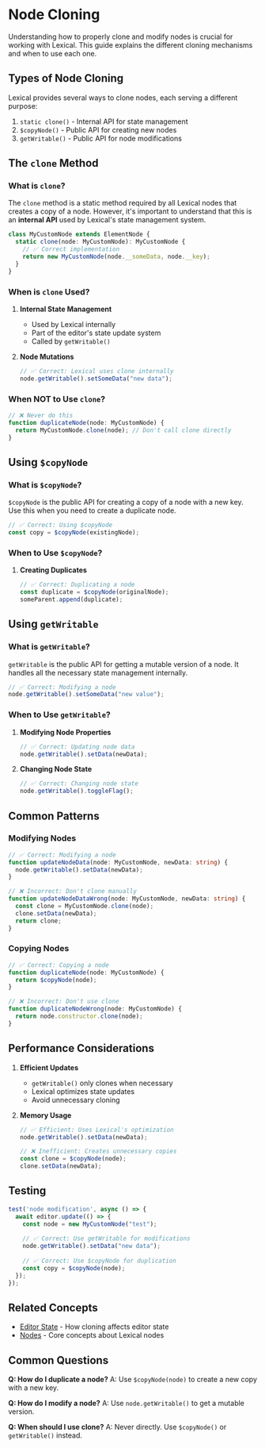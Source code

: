 # Node Cloning

Understanding how to properly clone and modify nodes is crucial for working with Lexical. This guide explains the different cloning mechanisms and when to use each one.

## Types of Node Cloning

Lexical provides several ways to clone nodes, each serving a different purpose:

1. `static clone()` - Internal API for state management
2. `$copyNode()` - Public API for creating new nodes
3. `getWritable()` - Public API for node modifications

## The `clone` Method

### What is `clone`?

The `clone` method is a static method required by all Lexical nodes that creates a copy of a node. However, it's important to understand that this is an **internal API** used by Lexical's state management system.

```typescript
class MyCustomNode extends ElementNode {
  static clone(node: MyCustomNode): MyCustomNode {
    // ✅ Correct implementation
    return new MyCustomNode(node.__someData, node.__key);
  }
}
```

### When is `clone` Used?

1. **Internal State Management**
   - Used by Lexical internally
   - Part of the editor's state update system
   - Called by `getWritable()`

2. **Node Mutations**
   ```typescript
   // ✅ Correct: Lexical uses clone internally
   node.getWritable().setSomeData("new data");
   ```

### When NOT to Use `clone`?

```typescript
// ❌ Never do this
function duplicateNode(node: MyCustomNode) {
  return MyCustomNode.clone(node); // Don't call clone directly
}
```

## Using `$copyNode`

### What is `$copyNode`?

`$copyNode` is the public API for creating a copy of a node with a new key. Use this when you need to create a duplicate node.

```typescript
// ✅ Correct: Using $copyNode
const copy = $copyNode(existingNode);
```

### When to Use `$copyNode`?

1. **Creating Duplicates**
   ```typescript
   // ✅ Correct: Duplicating a node
   const duplicate = $copyNode(originalNode);
   someParent.append(duplicate);
   ```

## Using `getWritable`

### What is `getWritable`?

`getWritable` is the public API for getting a mutable version of a node. It handles all the necessary state management internally.

```typescript
// ✅ Correct: Modifying a node
node.getWritable().setSomeData("new value");
```

### When to Use `getWritable`?

1. **Modifying Node Properties**
   ```typescript
   // ✅ Correct: Updating node data
   node.getWritable().setData(newData);
   ```

2. **Changing Node State**
   ```typescript
   // ✅ Correct: Changing node state
   node.getWritable().toggleFlag();
   ```

## Common Patterns

### Modifying Nodes

```typescript
// ✅ Correct: Modifying a node
function updateNodeData(node: MyCustomNode, newData: string) {
  node.getWritable().setData(newData);
}

// ❌ Incorrect: Don't clone manually
function updateNodeDataWrong(node: MyCustomNode, newData: string) {
  const clone = MyCustomNode.clone(node);
  clone.setData(newData);
  return clone;
}
```

### Copying Nodes

```typescript
// ✅ Correct: Copying a node
function duplicateNode(node: MyCustomNode) {
  return $copyNode(node);
}

// ❌ Incorrect: Don't use clone
function duplicateNodeWrong(node: MyCustomNode) {
  return node.constructor.clone(node);
}
```

## Performance Considerations

1. **Efficient Updates**
   - `getWritable()` only clones when necessary
   - Lexical optimizes state updates
   - Avoid unnecessary cloning

2. **Memory Usage**
   ```typescript
   // ✅ Efficient: Uses Lexical's optimization
   node.getWritable().setData(newData);

   // ❌ Inefficient: Creates unnecessary copies
   const clone = $copyNode(node);
   clone.setData(newData);
   ```

## Testing

```typescript
test('node modification', async () => {
  await editor.update(() => {
    const node = new MyCustomNode("test");
    
    // ✅ Correct: Use getWritable for modifications
    node.getWritable().setData("new data");
    
    // ✅ Correct: Use $copyNode for duplication
    const copy = $copyNode(node);
  });
});
```

## Related Concepts

- [Editor State](editor-state.md) - How cloning affects editor state
- [Nodes](nodes.md) - Core concepts about Lexical nodes

## Common Questions

**Q: How do I duplicate a node?**
A: Use `$copyNode(node)` to create a new copy with a new key.

**Q: How do I modify a node?**
A: Use `node.getWritable()` to get a mutable version.

**Q: When should I use clone?**
A: Never directly. Use `$copyNode()` or `getWritable()` instead. 
